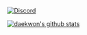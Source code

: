 [![Discord](https://discord.c99.nl/widget/theme-4/720112607268307004.png)](https://github.com/Daekwon0609/)

[![daekwon's github stats](https://github-readme-stats.vercel.app/api?username=Daekwon0609&theme=dark)](https://github.com/Daekwon0609/)
